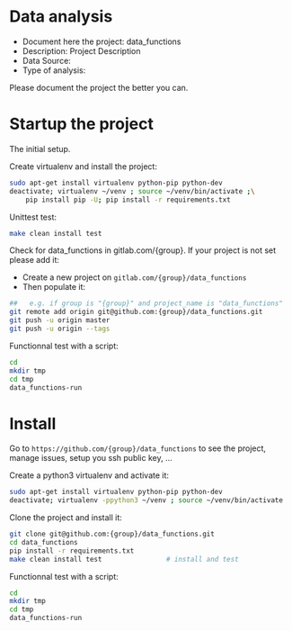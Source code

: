 # Data analysis
- Document here the project: data_functions
- Description: Project Description
- Data Source:
- Type of analysis:

Please document the project the better you can.

# Startup the project

The initial setup.

Create virtualenv and install the project:
```bash
sudo apt-get install virtualenv python-pip python-dev
deactivate; virtualenv ~/venv ; source ~/venv/bin/activate ;\
    pip install pip -U; pip install -r requirements.txt
```

Unittest test:
```bash
make clean install test
```

Check for data_functions in gitlab.com/{group}.
If your project is not set please add it:

- Create a new project on `gitlab.com/{group}/data_functions`
- Then populate it:

```bash
##   e.g. if group is "{group}" and project_name is "data_functions"
git remote add origin git@github.com:{group}/data_functions.git
git push -u origin master
git push -u origin --tags
```

Functionnal test with a script:

```bash
cd
mkdir tmp
cd tmp
data_functions-run
```

# Install

Go to `https://github.com/{group}/data_functions` to see the project, manage issues,
setup you ssh public key, ...

Create a python3 virtualenv and activate it:

```bash
sudo apt-get install virtualenv python-pip python-dev
deactivate; virtualenv -ppython3 ~/venv ; source ~/venv/bin/activate
```

Clone the project and install it:

```bash
git clone git@github.com:{group}/data_functions.git
cd data_functions
pip install -r requirements.txt
make clean install test                # install and test
```
Functionnal test with a script:

```bash
cd
mkdir tmp
cd tmp
data_functions-run
```
